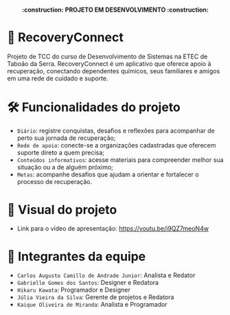 <h4 align="center"> 
	:construction:  PROJETO EM DESENVOLVIMENTO  :construction:
</h4>

# :green_heart: RecoveryConnect
Projeto de TCC do curso de Desenvolvimento de Sistemas na ETEC de Taboão da Serra. RecoveryConnect é um aplicativo que oferece apoio à recuperação, conectando dependentes químicos, seus familiares e amigos em uma rede de cuidado e suporte.

# 🛠️ Funcionalidades do projeto
- `Diário`: registre conquistas, desafios e reflexões para acompanhar de perto sua jornada de recuperação;
- `Rede de apoio`: conecte-se a organizações cadastradas que oferecem suporte direto a quem precisa;
- `Conteúdos informativos`: acesse materiais para compreender melhor sua situação ou a de alguém próximo;
- `Metas`: acompanhe desafios que ajudam a orientar e fortalecer o processo de recuperação.

# 📖 Visual do projeto
- Link para o vídeo de apresentação: https://youtu.be/i9QZ7meoN4w

# 🤵 Integrantes da equipe
- `Carlos Augusto Camillo de Andrade Junior`: Analista e Redator
- `Gabrielle Gomes dos Santos`: Designer e Redatora
- `Hikaru Kawata`: Programador e Designer
- `Júlia Vieira da Silva`: Gerente de projetos e Redatora
- `Kaique Oliveira de Miranda`: Analista e Programador
